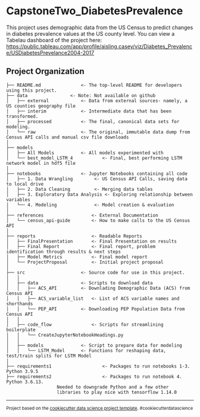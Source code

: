 CapstoneTwo_DiabetesPrevalence
==============================

This project uses demographic data from the US Census to predict changes in diabetes prevalence values at the US county level. 
You can view a Tabelau dashboard of the project here: https://public.tableau.com/app/profile/aisling.casey/viz/Diabetes_Prevalence/USDiabetesPrevelance2004-2017 

Project Organization
------------
    ├── README.md         		<- The top-level README for developers using this project.
    ├── data		  		<- Note: Not available on github
    │   ├── external       		<- Data from external sources- namely, a US counties geography file
    │   ├── interim       		<- Intermediate data that has been transformed.
    │   ├── processed     		<- The final, canonical data sets for modeling.
    │   └── raw            		<- The original, immutable data dump from Census API calls and manual csv file downloads
    │
    ├── models          		
    │   ├── All Models  		<- All models experimented with
    │   └── best_model_LSTM_4           <- Final, best performing LSTM network model in hdf5 file
    │
    ├── notebooks          		<- Jupyter Notebooks containing all code
    │   ├── 1. Data Wrangling  		 <- US Census API Calls, saving data to local drive
    │   ├── 2. Data Cleaning		 <- Merging data tables
    │   ├── 3. Exploratory Data Analysis <- Exploring relationship between variables
    │   └── 4. Modeling       		 <- Model creation & evaluation
    │
    ├── references             		<- External Documentation
    │   └── census_api-guide       	<- How to make calls to the US Census API
    │
    ├── reports             		<- Readable Reports
    │   ├── FinalPresentation		<- Final Presentation on results
    │   ├── Final Report    		<- Final report, problem identification through results & next steps
    │   ├── Model Metrics   		<- Final model report
    │   └── ProjectProposal 		<- Initial project proposal
    │
    ├── src                		<- Source code for use in this project.
    │   │
    │   ├── data           	 	<- Scripts to download data
    │   │   ├── ACS_API			<- Downlading Demographic Data (ACS) from Census API
    │   │   ├── ACS_variable_list	<- List of ACS variable names and shorthands
    │   │   └── PEP_API			<- Downloading PEP Population Data from Census API
    │   │
    │   ├── code_flow       		<- Scripts for streamlining boilerplate 
    │   │   └── CreateJupyterNotebookHeadings.py
    │   │
    │   ├── models         		<- Script to prepare data for modeling
    │   │   └── LSTM_Model		<- Functions for reshaping data, test/train splits for LSTM Model
    │
    ├── requirements1                	<- Packages to run notebooks 1-3. Python 3.9.5
    ├── requirements2                	<- Packages to run notebook 4. Python 3.6.13. 
					   Needed to downgrade Python and a few other
					   libraries to play nice with tensorflow 1.14.0

	
--------

<p><small>Project based on the <a target="_blank" href="https://drivendata.github.io/cookiecutter-data-science/">cookiecutter data science project template</a>. #cookiecutterdatascience</small></p>
